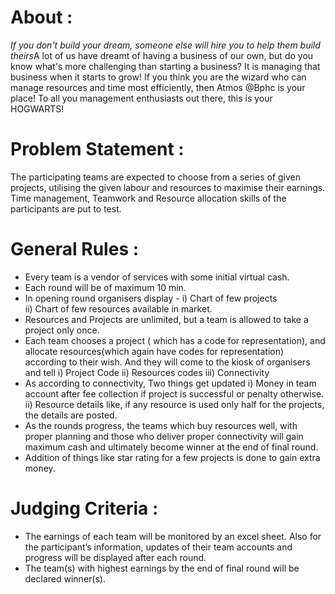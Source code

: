 <!-- TITLE: Hawkingwizard -->
<!-- SUBTITLE: A quick summary of Hawkingwizard -->

# About :
*If you don't build your dream, someone else will hire you to help them build theirs*A lot of us have dreamt of having a business of our own, but do you know what's more challenging than starting a business? It is managing that business when it starts to grow! If you think you are the wizard who can manage resources and time most efficiently, then Atmos @Bphc is your place! To all you management enthusiasts out there, this is your HOGWARTS!
# Problem Statement :
The participating teams are expected to choose from a series of given projects, utilising the given labour and resources to maximise their earnings. Time management, Teamwork and Resource allocation skills of the participants are put to test.
# General Rules :
* Every team is a vendor of services with some initial virtual cash.
* Each round will be of maximum 10 min.
* In opening round organisers display -
 i) Chart of few projects  
 ii) Chart of few resources available in market.
* Resources and Projects are unlimited, but a team is allowed to take a project only once.
* Each team chooses a project ( which has a code for representation), and allocate resources(which again have codes for representation) according to their wish. And they will come to the kiosk of organisers and tell 
i) Project Code 
ii) Resources codes 
iii) Connectivity
* As according to connectivity, Two things get updated
i) Money in team account after fee collection if project is successful or penalty otherwise.
ii) Resource details like, if any resource is used only half for the projects, the details are posted.
* As the rounds progress, the teams which buy resources well, with proper planning and those who deliver proper connectivity will gain maximum cash and ultimately become winner at the end of final round.
* Addition of things like star rating for a few projects is done to gain extra money.
# Judging Criteria :
* The earnings of each team will be monitored by an excel sheet. Also for the participant’s information, updates of their team accounts and progress will be displayed after each round.
* The team(s) with highest earnings by the end of final round will be declared winner(s).